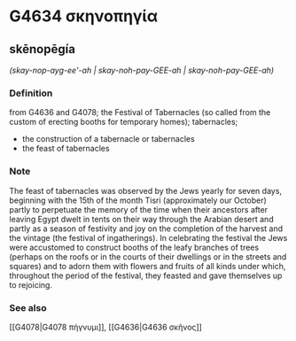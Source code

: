 # G4634 σκηνοπηγία

## skēnopēgía

_(skay-nop-ayg-ee'-ah | skay-noh-pay-GEE-ah | skay-noh-pay-GEE-ah)_

### Definition

from G4636 and G4078; the Festival of Tabernacles (so called from the custom of erecting booths for temporary homes); tabernacles; 

- the construction of a tabernacle or tabernacles
- the feast of tabernacles

### Note

The feast of tabernacles was observed by the Jews yearly for seven days, beginning with the 15th of the month Tisri (approximately our October) partly to perpetuate the memory of the time when their ancestors after leaving Egypt dwelt in tents on their way through the Arabian desert and partly as a season of festivity and joy on the completion of the harvest and the vintage (the festival of ingatherings). In celebrating the festival the Jews were accustomed to construct booths of the leafy branches of trees (perhaps on the roofs or in the courts of their dwellings or in the streets and squares) and to adorn them with flowers and fruits of all kinds under which, throughout the period of the festival, they feasted and gave themselves up to rejoicing.

### See also

[[G4078|G4078 πήγνυμι]], [[G4636|G4636 σκῆνος]]
